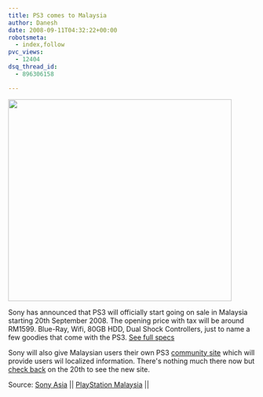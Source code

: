 ```yaml
---
title: PS3 comes to Malaysia
author: Danesh
date: 2008-09-11T04:32:22+00:00
robotsmeta:
  - index,follow
pvc_views:
  - 12404
dsq_thread_id:
  - 896306158

---
```

[<img loading="lazy" class="alignnone size-medium wp-image-895" title="PlayStation 3" src="/wp-content/uploads/2008/09/playstation_3.jpg" alt="" width="455" height="410" />][1]

Sony has announced that PS3 will officially start going on sale in Malaysia starting 20th September 2008. The opening price with tax will be around RM1599. Blue-Ray, Wifi, 80GB HDD, Dual Shock Controllers, just to name a few goodies that come with the PS3. [See full specs][2]

Sony will also give Malaysian users their own PS3 [community site][3] which will provide users wil localized information. There's nothing much there now but [check back][3] on the 20th to see the new site.

Source: [Sony Asia][2] || [PlayStation Malaysia][3] ||

 [1]: /wp-content/uploads/2008/09/playstation_3.jpg
 [2]: http://asia.playstation.com/eng_my/index.php?q=node/653
 [3]: http://asia.playstation.com/eng_my/index.php